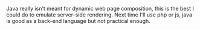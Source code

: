 Java really isn't meant for dynamic web page composition,
this is the best I could do to emulate server-side rendering.
Next time I'll use php or js, java is good as a back-end
language but not practical enough.